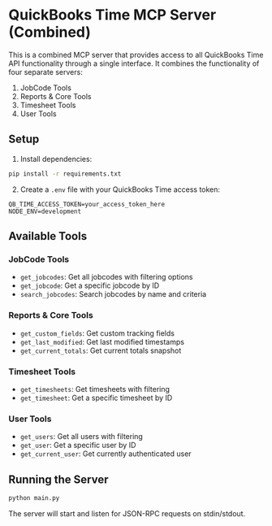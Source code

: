 # QuickBooks Time MCP Server (Combined)

This is a combined MCP server that provides access to all QuickBooks Time API functionality through a single interface. It combines the functionality of four separate servers:

1. JobCode Tools
2. Reports & Core Tools
3. Timesheet Tools
4. User Tools

## Setup

1. Install dependencies:
```bash
pip install -r requirements.txt
```

2. Create a `.env` file with your QuickBooks Time access token:
```
QB_TIME_ACCESS_TOKEN=your_access_token_here
NODE_ENV=development
```

## Available Tools

### JobCode Tools
- `get_jobcodes`: Get all jobcodes with filtering options
- `get_jobcode`: Get a specific jobcode by ID
- `search_jobcodes`: Search jobcodes by name and criteria

### Reports & Core Tools
- `get_custom_fields`: Get custom tracking fields
- `get_last_modified`: Get last modified timestamps
- `get_current_totals`: Get current totals snapshot

### Timesheet Tools
- `get_timesheets`: Get timesheets with filtering
- `get_timesheet`: Get a specific timesheet by ID

### User Tools
- `get_users`: Get all users with filtering
- `get_user`: Get a specific user by ID
- `get_current_user`: Get currently authenticated user

## Running the Server

```bash
python main.py
```

The server will start and listen for JSON-RPC requests on stdin/stdout.
